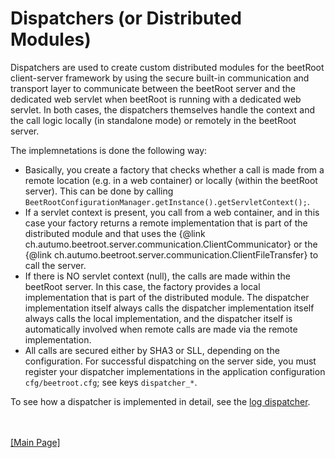 # Dispatchers (or Distributed Modules)

Dispatchers are used to create custom distributed modules for the beetRoot client-server framework by using the secure built-in
communication and transport layer to communicate between the beetRoot server and the dedicated web servlet when beetRoot
is running with a dedicated web servlet. In both cases, the dispatchers themselves handle the context and the call logic
locally (in standalone mode) or remotely in the beetRoot server.

The implemnetations is done the following way:

- Basically, you create a factory that checks whether a call is made from a remote location (e.g. in a web container) or locally (within the beetRoot server).
This can be done by calling  <code>BeetRootConfigurationManager.getInstance().getServletContext();</code>.
- If a servlet context is present, you call from a web container, and in this case your factory returns a 
remote implementation that is part of the distributed module and that uses the {@link ch.autumo.beetroot.server.communication.ClientCommunicator} 
or the {@link ch.autumo.beetroot.server.communication.ClientFileTransfer} to call the server.
- If there is NO servlet context (null), the calls are made within the beetRoot server. In this case, the factory provides a 
local implementation that is part of the distributed module. The dispatcher implementation itself always calls the 
dispatcher implementation itself always calls the local implementation, and the dispatcher itself is automatically involved when remote calls 
are made via the remote implementation.
- All calls are secured either by SHA3 or SLL, depending on the configuration. For successful dispatching on the 
server side, you must register your dispatcher implementations in the application configuration <code>cfg/beetroot.cfg</code>; 
see keys <code>dispatcher_*</code>.

To see how a dispatcher is implemented in detail, see the [log dispatcher](https://github.com/autumoswitzerland/autumo-beetroot/blob/master/src/main/java/ch/autumo/beetroot/server/modules/log/).

<br>
<br>
<a href="../README.md">[Main Page]</a>

